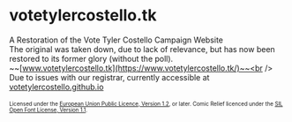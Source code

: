 # votetylercostello.tk
A Restoration of the Vote Tyler Costello Campaign Website<br />
The original was taken down, due to lack of relevance, but has now been restored to its former glory (without the poll).<br />
~~[www.votetylercostello.tk](https://www.votetylercostello.tk/)~~<br />
Due to issues with our registrar, currently accessible at [votetylercostello.github.io](https://votetylercostello.github.io)<br /><br />
<sub><sup>Licensed under the [European Union Public Licence, Version 1.2](/LICENCE.txt), or later.
Comic Relief licenced under the [SIL Open Font License, Version 1.1](/OFL.txt).</sup></sub>

